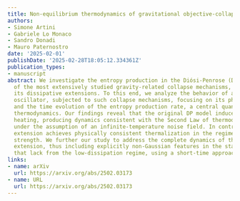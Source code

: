 ```yaml
---
title: Non-equilibrium thermodynamics of gravitational objective-collapse models
authors:
- Simone Artini
- Gabriele Lo Monaco
- Sandro Donadi
- Mauro Paternostro
date: '2025-02-01'
publishDate: '2025-02-28T18:05:12.334361Z'
publication_types:
- manuscript
abstract: We investigate the entropy production in the Diósi-Penrose (DP) model, one
  of the most extensively studied gravity-related collapse mechanisms, and one of
  its dissipative extensions. To this end, we analyze the behavior of a single harmonic
  oscillator, subjected to such collapse mechanisms, focusing on its phase-space dynamics
  and the time evolution of the entropy production rate, a central quantity in non-equilibrium
  thermodynamics. Our findings reveal that the original DP model induces unbounded
  heating, producing dynamics consistent with the Second Law of thermodynamics only
  under the assumption of an infinite-temperature noise field. In contrast, its dissipative
  extension achieves physically consistent thermalization in the regime of low dissipation
  strength. We further our study to address the complete dynamics of the dissipative
  extension, thus including explicitly non-Gaussian features in the state of the system
  that lack from the low-dissipation regime, using a short-time approach.
links:
- name: arXiv
  url: https://arxiv.org/abs/2502.03173
- name: URL
  url: https://arxiv.org/abs/2502.03173
---
```

